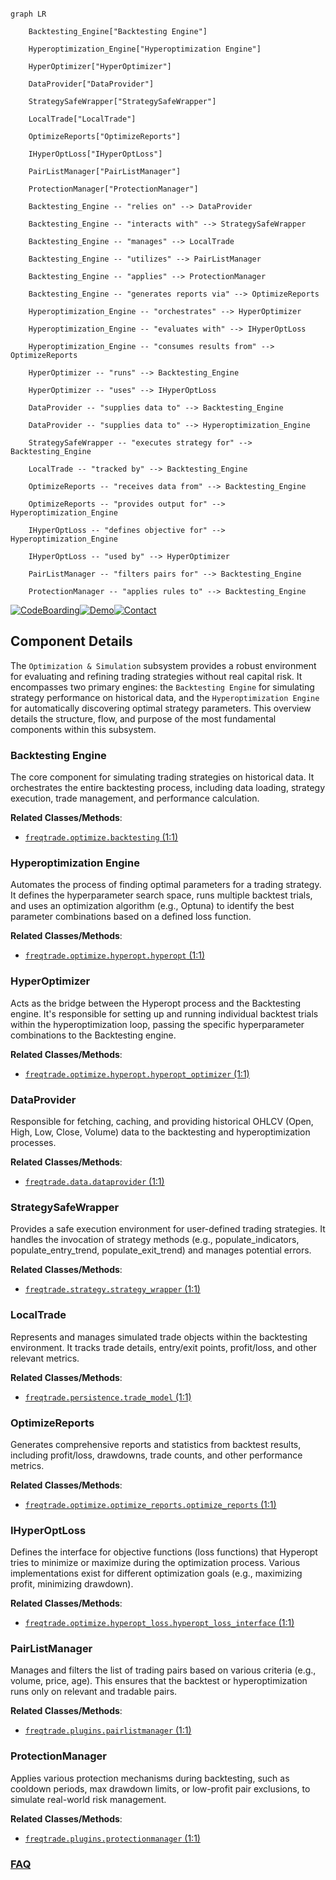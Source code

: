 ```mermaid

graph LR

    Backtesting_Engine["Backtesting Engine"]

    Hyperoptimization_Engine["Hyperoptimization Engine"]

    HyperOptimizer["HyperOptimizer"]

    DataProvider["DataProvider"]

    StrategySafeWrapper["StrategySafeWrapper"]

    LocalTrade["LocalTrade"]

    OptimizeReports["OptimizeReports"]

    IHyperOptLoss["IHyperOptLoss"]

    PairListManager["PairListManager"]

    ProtectionManager["ProtectionManager"]

    Backtesting_Engine -- "relies on" --> DataProvider

    Backtesting_Engine -- "interacts with" --> StrategySafeWrapper

    Backtesting_Engine -- "manages" --> LocalTrade

    Backtesting_Engine -- "utilizes" --> PairListManager

    Backtesting_Engine -- "applies" --> ProtectionManager

    Backtesting_Engine -- "generates reports via" --> OptimizeReports

    Hyperoptimization_Engine -- "orchestrates" --> HyperOptimizer

    Hyperoptimization_Engine -- "evaluates with" --> IHyperOptLoss

    Hyperoptimization_Engine -- "consumes results from" --> OptimizeReports

    HyperOptimizer -- "runs" --> Backtesting_Engine

    HyperOptimizer -- "uses" --> IHyperOptLoss

    DataProvider -- "supplies data to" --> Backtesting_Engine

    DataProvider -- "supplies data to" --> Hyperoptimization_Engine

    StrategySafeWrapper -- "executes strategy for" --> Backtesting_Engine

    LocalTrade -- "tracked by" --> Backtesting_Engine

    OptimizeReports -- "receives data from" --> Backtesting_Engine

    OptimizeReports -- "provides output for" --> Hyperoptimization_Engine

    IHyperOptLoss -- "defines objective for" --> Hyperoptimization_Engine

    IHyperOptLoss -- "used by" --> HyperOptimizer

    PairListManager -- "filters pairs for" --> Backtesting_Engine

    ProtectionManager -- "applies rules to" --> Backtesting_Engine

```

[![CodeBoarding](https://img.shields.io/badge/Generated%20by-CodeBoarding-9cf?style=flat-square)](https://github.com/CodeBoarding/GeneratedOnBoardings)[![Demo](https://img.shields.io/badge/Try%20our-Demo-blue?style=flat-square)](https://www.codeboarding.org/demo)[![Contact](https://img.shields.io/badge/Contact%20us%20-%20contact@codeboarding.org-lightgrey?style=flat-square)](mailto:contact@codeboarding.org)



## Component Details



The `Optimization & Simulation` subsystem provides a robust environment for evaluating and refining trading strategies without real capital risk. It encompasses two primary engines: the `Backtesting Engine` for simulating strategy performance on historical data, and the `Hyperoptimization Engine` for automatically discovering optimal strategy parameters. This overview details the structure, flow, and purpose of the most fundamental components within this subsystem.



### Backtesting Engine

The core component for simulating trading strategies on historical data. It orchestrates the entire backtesting process, including data loading, strategy execution, trade management, and performance calculation.





**Related Classes/Methods**:



- <a href="https://github.com/freqtrade/freqtrade/blob/master/freqtrade/optimize/backtesting.py#L1-L1" target="_blank" rel="noopener noreferrer">`freqtrade.optimize.backtesting` (1:1)</a>





### Hyperoptimization Engine

Automates the process of finding optimal parameters for a trading strategy. It defines the hyperparameter search space, runs multiple backtest trials, and uses an optimization algorithm (e.g., Optuna) to identify the best parameter combinations based on a defined loss function.





**Related Classes/Methods**:



- <a href="https://github.com/freqtrade/freqtrade/blob/master/freqtrade/optimize/hyperopt/hyperopt.py#L1-L1" target="_blank" rel="noopener noreferrer">`freqtrade.optimize.hyperopt.hyperopt` (1:1)</a>





### HyperOptimizer

Acts as the bridge between the Hyperopt process and the Backtesting engine. It's responsible for setting up and running individual backtest trials within the hyperoptimization loop, passing the specific hyperparameter combinations to the Backtesting engine.





**Related Classes/Methods**:



- <a href="https://github.com/freqtrade/freqtrade/blob/master/freqtrade/optimize/hyperopt/hyperopt_optimizer.py#L1-L1" target="_blank" rel="noopener noreferrer">`freqtrade.optimize.hyperopt.hyperopt_optimizer` (1:1)</a>





### DataProvider

Responsible for fetching, caching, and providing historical OHLCV (Open, High, Low, Close, Volume) data to the backtesting and hyperoptimization processes.





**Related Classes/Methods**:



- <a href="https://github.com/freqtrade/freqtrade/blob/master/freqtrade/data/dataprovider.py#L1-L1" target="_blank" rel="noopener noreferrer">`freqtrade.data.dataprovider` (1:1)</a>





### StrategySafeWrapper

Provides a safe execution environment for user-defined trading strategies. It handles the invocation of strategy methods (e.g., populate_indicators, populate_entry_trend, populate_exit_trend) and manages potential errors.





**Related Classes/Methods**:



- <a href="https://github.com/freqtrade/freqtrade/blob/master/freqtrade/strategy/strategy_wrapper.py#L1-L1" target="_blank" rel="noopener noreferrer">`freqtrade.strategy.strategy_wrapper` (1:1)</a>





### LocalTrade

Represents and manages simulated trade objects within the backtesting environment. It tracks trade details, entry/exit points, profit/loss, and other relevant metrics.





**Related Classes/Methods**:



- <a href="https://github.com/freqtrade/freqtrade/blob/master/freqtrade/persistence/trade_model.py#L1-L1" target="_blank" rel="noopener noreferrer">`freqtrade.persistence.trade_model` (1:1)</a>





### OptimizeReports

Generates comprehensive reports and statistics from backtest results, including profit/loss, drawdowns, trade counts, and other performance metrics.





**Related Classes/Methods**:



- <a href="https://github.com/freqtrade/freqtrade/blob/master/freqtrade/optimize/optimize_reports/optimize_reports.py#L1-L1" target="_blank" rel="noopener noreferrer">`freqtrade.optimize.optimize_reports.optimize_reports` (1:1)</a>





### IHyperOptLoss

Defines the interface for objective functions (loss functions) that Hyperopt tries to minimize or maximize during the optimization process. Various implementations exist for different optimization goals (e.g., maximizing profit, minimizing drawdown).





**Related Classes/Methods**:



- <a href="https://github.com/freqtrade/freqtrade/blob/master/freqtrade/optimize/hyperopt_loss/hyperopt_loss_interface.py#L1-L1" target="_blank" rel="noopener noreferrer">`freqtrade.optimize.hyperopt_loss.hyperopt_loss_interface` (1:1)</a>





### PairListManager

Manages and filters the list of trading pairs based on various criteria (e.g., volume, price, age). This ensures that the backtest or hyperoptimization runs only on relevant and tradable pairs.





**Related Classes/Methods**:



- <a href="https://github.com/freqtrade/freqtrade/blob/master/freqtrade/plugins/pairlistmanager.py#L1-L1" target="_blank" rel="noopener noreferrer">`freqtrade.plugins.pairlistmanager` (1:1)</a>





### ProtectionManager

Applies various protection mechanisms during backtesting, such as cooldown periods, max drawdown limits, or low-profit pair exclusions, to simulate real-world risk management.





**Related Classes/Methods**:



- <a href="https://github.com/freqtrade/freqtrade/blob/master/freqtrade/plugins/protectionmanager.py#L1-L1" target="_blank" rel="noopener noreferrer">`freqtrade.plugins.protectionmanager` (1:1)</a>









### [FAQ](https://github.com/CodeBoarding/GeneratedOnBoardings/tree/main?tab=readme-ov-file#faq)